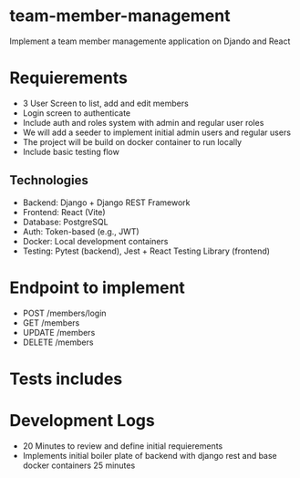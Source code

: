 # team-member-management
Implement a team member managemente application on Djando and React


# Requierements
- 3 User Screen to list, add and edit members
- Login screen to authenticate
- Include auth and roles system with admin and regular user roles
- We will add a seeder to implement initial admin users and regular users
- The project will be build on docker container to run locally
- Include basic testing flow

## Technologies

- Backend: Django + Django REST Framework
- Frontend: React (Vite)
- Database: PostgreSQL
- Auth: Token-based (e.g., JWT)
- Docker: Local development containers
- Testing: Pytest (backend), Jest + React Testing Library (frontend)

# Endpoint to implement
- POST /members/login
- GET /members
- UPDATE /members
- DELETE /members


# Tests includes


# Development Logs
- 20 Minutes to review and define initial requierements
- Implements initial boiler plate of backend with django rest and base docker containers 25 minutes